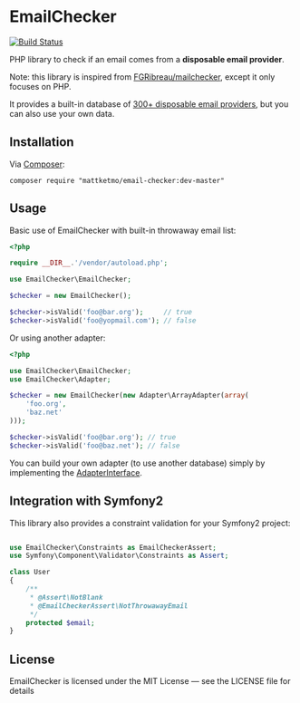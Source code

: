 # EmailChecker

[![Build Status](https://secure.travis-ci.org/MattKetmo/EmailChecker.png)](http://travis-ci.org/MattKetmo/EmailChecker)

PHP library to check if an email comes from a **disposable email provider**.

Note: this library is inspired from [FGRibreau/mailchecker](https://github.com/FGRibreau/mailchecker),
except it only focuses on PHP.

It provides a built-in database of [300+ disposable email providers](res/throwaway_domains.txt),
but you can also use your own data.

## Installation

Via [Composer](http://getcomposer.org/):

```
composer require "mattketmo/email-checker:dev-master"
```

## Usage

Basic use of EmailChecker with built-in throwaway email list:

```php
<?php

require __DIR__.'/vendor/autoload.php';

use EmailChecker\EmailChecker;

$checker = new EmailChecker();

$checker->isValid('foo@bar.org');     // true
$checker->isValid('foo@yopmail.com'); // false
```

Or using another adapter:

```php
<?php

use EmailChecker\EmailChecker;
use EmailChecker\Adapter;

$checker = new EmailChecker(new Adapter\ArrayAdapter(array(
    'foo.org',
    'baz.net'
)));

$checker->isValid('foo@bar.org'); // true
$checker->isValid('foo@baz.net'); // false
```

You can build your own adapter (to use another database) simply by implementing
the [AdapterInterface](src/EmailChecker/Adapter/AdapterInterface.php).

## Integration with Symfony2

This library also provides a constraint validation for your Symfony2 project:

```php

use EmailChecker\Constraints as EmailCheckerAssert;
use Symfony\Component\Validator\Constraints as Assert;

class User
{
    /**
     * @Assert\NotBlank
     * @EmailCheckerAssert\NotThrowawayEmail
     */
    protected $email;
}
```

## License

EmailChecker is licensed under the MIT License — see the LICENSE file for details
